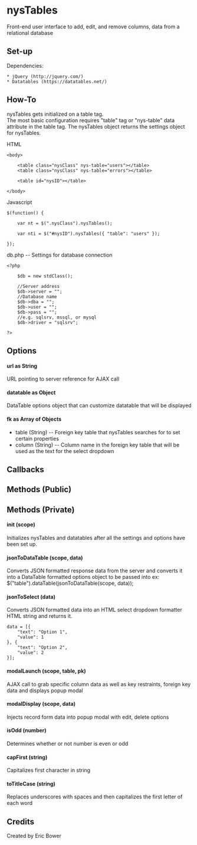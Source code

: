 nysTables
=========

Front-end user interface to add, edit, and remove columns, data from a relational database

Set-up
---------

Dependencies:

	* jQuery (http://jquery.com/)
	* Datatables (https://datatables.net/)

How-To
---------

nysTables gets initialized on a table tag.  
The most basic configuration requires "table" tag or "nys-table" data attribute in the table tag.
The nysTables object returns the settings object for nysTables.

HTML

	<body>

		<table class="nysClass" nys-table="users"></table>
		<table class="nysClass" nys-table="errors"></table>

		<table id="nysID"></table>

	</body>


Javascript

	$(function() {

		var nt = $(".nysClass").nysTables();

		var nti = $("#nysID").nysTables({ "table": "users" });

	});


db.php -- Settings for database connection

	<?php

		$db = new stdClass();

		//Server address
		$db->server = "";
		//Database name
		$db->dba = "";
		$db->user = "";
		$db->pass = "";
		//e.g. sqlsrv, mssql, or mysql
		$db->driver = "sqlsrv";

	?>


Options
---------

#### url as String
URL pointing to server reference for AJAX call

#### datatable as Object
DataTable options object that can customize datatable that will be displayed

#### fk as Array of Objects
  *  table (String) -- Foreign key table that nysTables searches for to set certain properties
  *  column (String) -- Column name in the foreign key table that will be used as the text
  											for the select dropdown

Callbacks
---------

Methods (Public)
---------

Methods (Private)
---------

#### init (scope)
Initializes nysTables and datatables after all the settings and options have been set up.

#### jsonToDataTable (scope, data)
Converts JSON formatted response data from the server and 
converts it into a DataTable formatted options object to be passed into ex: $("table").dataTable(jsonToDataTable(scope, data));

#### jsonToSelect (data)
Converts JSON formatted data into an HTML select dropdown formatter HTML string and returns it.

	data = [{
		"text": "Option 1",
		"value": 1
	}, {
		"text": "Option 2",
		"value": 2
	}];

#### modalLaunch (scope, table, pk)
AJAX call to grab specific column data as well as key restraints, foreign key data and displays
popup modal

#### modalDisplay (scope, data)
Injects record form data into popup modal with edit, delete options

#### isOdd (number)
Determines whether or not number is even or odd

#### capFirst (string)
Capitalizes first character in string

#### toTitleCase (string)
Replaces underscores with spaces and then capitalizes the first letter of each word

Credits 
---------

Created by Eric Bower